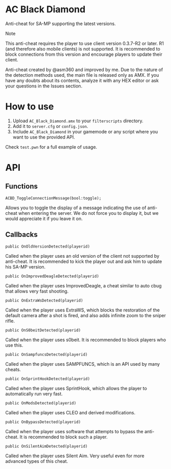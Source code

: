 # AC Black Diamond

Anti-cheat for SA-MP supporting the latest versions.

> [!NOTE]
> This anti-cheat requires the player to use client version 0.3.7-R2 or later. R1 (and therefore also mobile clients) is not supported. It is recommended to block connections from this version and encourage players to update their client.

Anti-cheat created by @asm360 and improved by me. Due to the nature of the detection methods used, the main file is released only as AMX. If you have any doubts about its contents, analyze it with any HEX editor or ask your questions in the Issues section.

# How to use

1. Upload `AC_Black_Diamond.amx` to your `filterscripts` directory.
2. Add it to `server.cfg` or `config.json`.
3. Include `AC_Black_Diamond` in your gamemode or any script where you want to use the provided API.

Check `test.pwn` for a full example of usage.

# API

## Functions

```pawn
ACBD_ToggleConnectionMessage(bool:toggle);
```

Allows you to toggle the display of a message indicating the use of anti-cheat when entering the server. We do not force you to display it, but we would appreciate it if you leave it on.

## Callbacks

```pawn
public OnOldVersionDetected(playerid)
```

Called when the player uses an old version of the client not supported by anti-cheat. It is recommended to kick the player out and ask him to update his SA-MP version.

```pawn
public OnImprovedDeagleDetected(playerid)
```

Called when the player uses ImprovedDeagle, a cheat similar to auto cbug that allows very fast shooting.

```pawn
public OnExtraWsDetected(playerid)
```

Called when the player uses ExtraWS, which blocks the restoration of the default camera after a shot is fired, and also adds infinite zoom to the sniper rifle.

```pawn
public OnS0beitDetected(playerid)
```

Called when the player uses s0beit. It is recommended to block players who use this.

```pawn
public OnSampfuncsDetected(playerid)
```

Called when the player uses SAMPFUNCS, which is an API used by many cheats.

```pawn
public OnSprintHookDetected(playerid)
```

Called when the player uses SprintHook, which allows the player to automatically run very fast.

```pawn
public OnModsDetected(playerid)
```

Called when the player uses CLEO and derived modifications.

```pawn
public OnBypassDetected(playerid)
```

Called when the player uses software that attempts to bypass the anti-cheat. It is recommended to block such a player.

```pawn
public OnSilentAimDetected(playerid)
```

Called when the player uses Silent Aim. Very useful even for more advanced types of this cheat.
